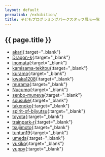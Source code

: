 ```yaml
---
layout: default
permalink: /exhibition/
title: 子どもプログラミングパークスタッフ展示一覧
---
```

## {{ page.title }}
- [akari](https://pgmsaloon4kids.github.io/kyoto/exhibition/akari){:target="_blank"}
- [Dragon-k](https://pgmsaloon4kids.github.io/kyoto/exhibition/Dragon-k){:target="_blank"}
- [inomata](https://pgmsaloon4kids.github.io/kyoto/exhibition/inomata){:target="_blank"}
- [kamisama-tekitou](https://pgmsaloon4kids.github.io/kyoto/exhibition/kamisama-tekitou){:target="_blank"}
- [kuramo](https://pgmsaloon4kids.github.io/kyoto/exhibition/kuramo){:target="_blank"}
- [kwaka1208](https://pgmsaloon4kids.github.io/kyoto/exhibition/kwaka1208){:target="_blank"}
- [murama](https://pgmsaloon4kids.github.io/kyoto/exhibition/murama){:target="_blank"}
- [Nucumo](https://pgmsaloon4kids.github.io/kyoto/exhibition/nucumo){:target="_blank"}
- [senbo-muneya](https://pgmsaloon4kids.github.io/kyoto/exhibition/senbo-muneya){:target="_blank"}
- [sousuke](https://pgmsaloon4kids.github.io/kyoto/exhibition/sousuke){:target="_blank"}
- [takenoko](https://pgmsaloon4kids.github.io/kyoto/exhibition/takenoko){:target="_blank"}
- [spirit-of-bijyutsu](https://pgmsaloon4kids.github.io/kyoto/exhibition/spirit-of-bijyutsu){:target="_blank"}
- [toyota](https://pgmsaloon4kids.github.io/kyoto/exhibition/toyota){:target="_blank"}
- [trainpark-r](https://pgmsaloon4kids.github.io/kyoto/exhibition/trainpark-r){:target="_blank"}
- [tsujimoto](https://pgmsaloon4kids.github.io/kyoto/exhibition/tsujimoto){:target="_blank"}
- [tuntun19](https://pgmsaloon4kids.github.io/kyoto/exhibition/tuntun19){:target="_blank"}
- [umeda](https://pgmsaloon4kids.github.io/kyoto/exhibition/umeda){:target="_blank"}
- [yukiko](https://pgmsaloon4kids.github.io/kyoto/exhibition/yukiko){:target="_blank"}
- [yuppy](https://pgmsaloon4kids.github.io/kyoto/exhibition/yuppy){:target="_blank"}

